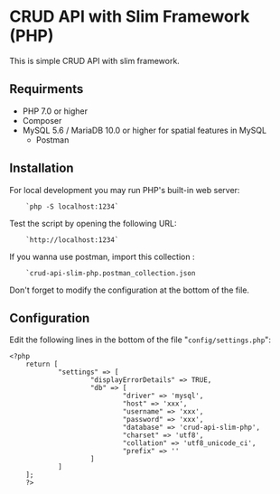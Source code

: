 # CRUD API with Slim Framework (PHP)
This is simple CRUD API with slim framework.

## Requirments

  - PHP 7.0 or higher
  - Composer 
  - MySQL 5.6 / MariaDB 10.0 or higher for spatial features in MySQL
	- Postman
  
## Installation

For local development you may run PHP's built-in web server:

		`php -S localhost:1234`

Test the script by opening the following URL:

		`http://localhost:1234`

If you wanna use postman, import this collection :

		`crud-api-slim-php.postman_collection.json

Don't forget to modify the configuration at the bottom of the file.

## Configuration

Edit the following lines in the bottom of the file "`config/settings.php`":

    <?php
		return [
				"settings" => [
						"displayErrorDetails" => TRUE,
						"db" => [
								"driver" => 'mysql',
								"host" => 'xxx',
								"username" => 'xxx',
								"password" => 'xxx',
								"database" => 'crud-api-slim-php',
								"charset" => 'utf8',
								"collation" => 'utf8_unicode_ci',
								"prefix" => ''
						]
				]
		];
		?>




